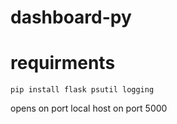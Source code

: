 # dashboard-py

# requirments
```
pip install flask psutil logging
```

opens on port local host on port 5000
